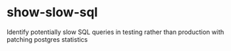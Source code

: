 # show-slow-sql
Identify potentially slow SQL queries in testing rather than production with patching postgres statistics
